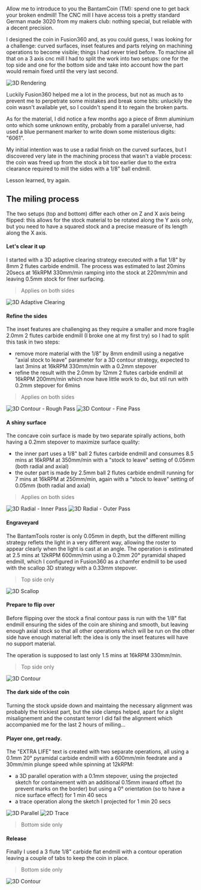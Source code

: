Allow me to introduce to you the BantamCoin (TM): spend one to get back your broken endmill!
The CNC mill I have access tois a pretty standard German made 3020 from my makers club: nothing special, but reliable with a decent precision.

I designed the coin in Fusion360 and, as you could guess, I was looking for a challenge: curved surfaces, inset features and parts relying on machining operations to become visible; things I had never tried before. 
To machine all that on a 3 axis cnc mill I had to split the work into two setups: one for the top side and one for the bottom side and take into account how the part would remain fixed until the very last second.

![3D Rendering](../master/coin.jpg.png?raw=true)

Luckily Fusion360 helped me a lot in the process, but not as much as to prevent me to perpetrate some mistakes and break some bits: unluckily the coin wasn't available yet, so I couldn't spend it to regain the broken parts.

As for the material, I did notice a few months ago a piece of 8mm aluminium onto which some unknown entity, probably from a parallel universe, had used a blue permanent marker to write down some misterious digits: "6061".

My initial intention was to use a radial finish on the curved surfaces, but I discovered very late in the machining process that wasn't a viable process: the coin was freed up from the stock a bit too earlier due to the extra clearance required to mill the sides with a 1/8" ball endmill.

Lesson learned, try again.

## The miling process

The two setups (top and bottom) differ each other on Z and X axis being flipped: this allows for the stock material to be rotated along the Y axis only, but you need to have a squared stock and a precise measure of its length along the X axis.

#### Let's clear it up
I started with a 3D adaptive clearing strategy executed with a flat 1/8" by 8mm 2 flutes carbide endmill. The process was estimated to last 20mins 20secs at 16kRPM 330mm/min ramping into the stock at 220mm/min and leaving 0.5mm stock for finer surfacing.

> Applies on both sides

![3D Adaptive Clearing](../master/adaptive.png?raw=true)

#### Refine the sides
The inset features are challenging as they require a smaller and more fragile 2.0mm 2 flutes carbide endmill (I broke one at my first try) so I had to split this task in two steps:

 * remove more material with the 1/8" by 8mm endmill using a negative "axial stock to leave" parameter for a 3D contour strategy, expected to last 3mins at 16kRPM 330mm/min with a 0.2mm stepover
 * refine the result with the 2.0mm by 12mm 2 flutes carbide endmill at 16kRPM 200mm/min which now have little work to do, but stil run with 0.2mm stepover for 6mins

> Applies on both sides

![3D Contour - Rough Pass](../master/contour-rough.png?raw=true)
![3D Contour - Fine Pass](../master/contour-fine.png?raw=true)

#### A shiny surface

The concave coin surface is made by two separate spirally actions, both having a 0.2mm stepover to maximize surface quality:
 * the inner part uses a 1/8" ball 2 flutes carbide endmill and consumes 8.5 mins at 16kRPM at 350mm/min with a "stock to leave" setting of 0.05mm (both radial and axial)
 * the outer part is made by 2.5mm ball 2 flutes carbide endmill running for 7 mins at 16kRPM at 250mm/min, again with  a "stock to leave" setting of 0.05mm (both radial and axial)

> Applies on both sides

![3D Radial - Inner Pass](../master/radial-inner.png?raw=true)
![3D Radial - Outer Pass](../master/radial-outer.png?raw=true)

#### Engraveyard

The BantamTools roster is only 0.05mm in depth, but the different milling strategy reflets the light in a very different way, allowing the roster to appear clearly when the light is cast at an angle. The operation is estimated at 2.5 mins at 12kRPM 600mm/min using a 0.2mm 20° pyramidal shaped endmill, which I configured in Fusion360 as a chamfer endmill to be used with the scallop 3D strategy with a 0.33mm stepover.

> Top side only

![3D Scallop](../master/top-scallop.png?raw=true)

#### Prepare to flip over

Before flipping over the stock a final contour pass is run with the 1/8" flat endmill ensuring the sides of the coin are shining and smooth, but leaving enough axial stock so that all other operations which will be run on the other side have enough material left: the idea is only the inset features will have no support material.

The operation is supposed to last only 1.5 mins at 16kRPM 330mm/min.

> Top side only

![3D Contour](../master/releave.png?raw=true)

#### The dark side of the coin

Turning the stock upside down and maintaing the necessary alignment was probably the trickiest part, but the side clamps helped, apart for a slight misalignement and the constant terror I did fail the alignment which accompanied me for the last 2 hours of milling...

#### Player one, get ready.

The "EXTRA LIFE" text is created with two separate operations, all using a 0.1mm 20° pyramidal carbide endmill with a 600mm/min feedrate and a 30mm/min plunge speed while spinning at 12kRPM:

 * a 3D parallel operation with a 0.1mm stepover, using the projected sketch for containement with an additional 0.15mm inward offset (to prevent marks on the border) but using a 0° orientation (so to have a nice surface effect) for 1 min 40 secs
 * a trace operation along the sketch I projected for 1 min 20 secs

![3D Parallel](../master/bottom-parallel.png?raw=true)
![2D Trace](../master/bottom-trace.png?raw=true)

> Bottom side only

#### Release

Finally I used a 3 flute 1/8" carbide flat endmill with a contour operation leaving a couple of tabs to keep the coin in place. 

> Bottom side only

![3D Contour](../master/contour.png?raw=true)